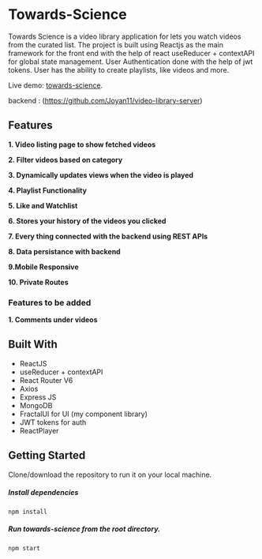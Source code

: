 <!-- @format -->

# Towards-Science

Towards Science is a video library application for lets you watch videos from the curated list. The project is built using Reactjs as the main framework for the front end with the help of react useReducer + contextAPI for global state management. User Authentication done with the help of jwt tokens. User has the ability to create playlists, like videos and more.

Live demo: [towards-science](https://towards-science.netlify.app/).

backend : (https://github.com/Joyan11/video-library-server)

## Features

**1. Video listing page to show fetched videos**

**2. Filter videos based on category**

**3. Dynamically updates views when the video is played**

**4. Playlist Functionality**

**5. Like and Watchlist**

**6. Stores your history of the videos you clicked**

**7. Every thing connected with the backend using REST APIs**

**8. Data persistance with backend**

**9.Mobile Responsive**

**10. Private Routes**

### Features to be added

**1. Comments under videos**

## Built With

- ReactJS
- useReducer + contextAPI
- React Router V6
- Axios
- Express JS
- MongoDB
- FractalUI for UI (my component library)
- JWT tokens for auth
- ReactPlayer

## Getting Started

Clone/download the repository to run it on your local machine.

##### Install dependencies

`npm install`

##### Run towards-science from the root directory.

`npm start`
